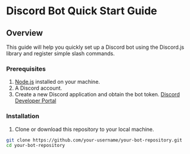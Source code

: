 # Discord Bot Quick Start Guide

## Overview

This guide will help you quickly set up a Discord bot using the Discord.js library and register simple slash commands.

### Prerequisites

1. [Node.js](https://nodejs.org/) installed on your machine.
2. A Discord account.
3. Create a new Discord application and obtain the bot token. [Discord Developer Portal](https://discord.com/developers/applications)

### Installation

1. Clone or download this repository to your local machine.

```bash
git clone https://github.com/your-username/your-bot-repository.git
cd your-bot-repository
```
